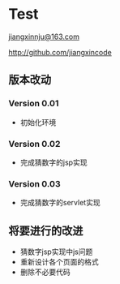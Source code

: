 # Test

jiangxinnju@163.com

http://github.com/jiangxincode


## 版本改动

### Version 0.01

* 初始化环境

### Version 0.02

* 完成猜数字的jsp实现

### Version 0.03

* 完成猜数字的servlet实现

## 将要进行的改进

* 猜数字jsp实现中js问题
* 重新设计各个页面的格式
* 删除不必要代码